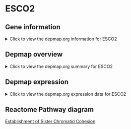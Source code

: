 <h1>ESCO2</h1>

<h2>Gene information</h2>
<details>
  <summary>Click to view the depmap.org information for ESCO2</summary>
  <iframe src="https://depmap.org/portal/gene/ESCO2?tab=about" style="border:none;width:100%;height:800px"></iframe>
</details>

<h2>Depmap overview</h2>
<details>
  <summary>Click to view the depmap.org summary for ESCO2</summary>
  <iframe src="https://depmap.org/portal/gene/ESCO2?tab=overview" style="border:none;width:100%;height:800px"></iframe>
</details>

<h2>Depmap expression</h2>
<details>
  <summary>Click to view the depmap.org expression data for ESCO2</summary>
  <iframe src="https://depmap.org/portal/gene/ESCO2?tab=characterization" style="border:none;width:100%;height:800px"></iframe>
</details>



<h2>Reactome Pathway diagram</h2>
<a href="https://reactome.org/PathwayBrowser/#/R-HSA-2468052" target="_BLANK">Establishment of Sister Chromatid Cohesion</a>



